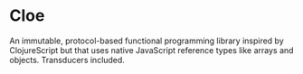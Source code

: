 # Cloe
An immutable, protocol-based functional programming library inspired by ClojureScript but that uses native JavaScript reference types like arrays and objects.  Transducers included.
